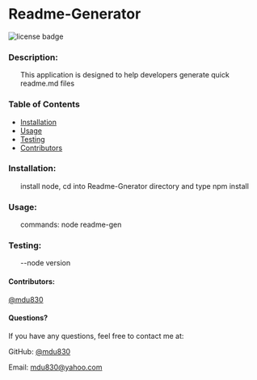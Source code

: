 
# Readme-Generator

![license badge](https://img.shields.io/github/license/mdu830/Readme-Generator?color=green)

### Description: 

<ul>
    This application is designed to help developers generate quick readme.md files
</ul>

### Table of Contents
* [Installation](#installation)
* [Usage](#usage)
* [Testing](#testing)
* [Contributors](#contributors)
    
### Installation:
<ul>
    install node, cd into Readme-Gnerator directory and type npm install
</ul>

### Usage:
<ul>
    commands: node readme-gen
</ul>

### Testing:
<ul>
    --node version
</ul>

#### Contributors:

[@mdu830](https://api.github.com/users/mdu830)

#### Questions?

If you have any questions, feel free to contact me at:

GitHub: [@mdu830](https://api.github.com/users/mdu830)

Email: mdu830@yahoo.com